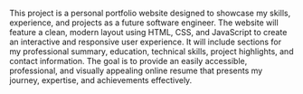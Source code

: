 
This project is a personal portfolio website designed to showcase my skills, experience, and projects as a future software engineer. The website will feature a clean, modern layout using HTML, CSS, and JavaScript to create an interactive and responsive user experience. It will include sections for my professional summary, education, technical skills, project highlights, and contact information. The goal is to provide an easily accessible, professional, and visually appealing online resume that presents my journey, expertise, and achievements effectively.
